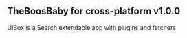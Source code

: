 ## TheBoosBaby for cross-platform v1.0.0

UIBox is a Search extendable app with plugins and fetchers
